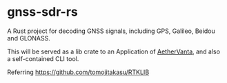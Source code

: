 # gnss-sdr-rs
A Rust project for decoding GNSS signals, including GPS, Galileo, Beidou and GLONASS.


This will be served as a lib crate to an Application of [AetherVanta](https://github.com/kewei/aethervanta/tree/main), and also a self-contained CLI tool.

Referring https://github.com/tomojitakasu/RTKLIB
